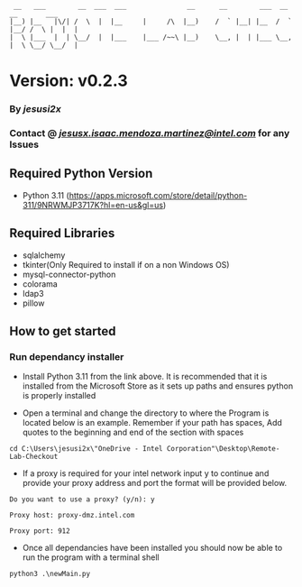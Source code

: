 ```
 __   ___        __  ___  ___               __      __        ___  __        __       ___ 
|__) |__   |\/| /  \  |  |__     |     /\  |__)    /  ` |__| |__  /  ` |__/ /  \ |  |  |  
|  \ |___  |  | \__/  |  |___    |___ /~~\ |__)    \__, |  | |___ \__, |  \ \__/ \__/  |  
```

# Version: v0.2.3
### By *jesusi2x*
### Contact @ *jesusx.isaac.mendoza.martinez@intel.com* for any Issues

## Required Python Version
- Python 3.11 (https://apps.microsoft.com/store/detail/python-311/9NRWMJP3717K?hl=en-us&gl=us)

## Required Libraries
- sqlalchemy
- tkinter(Only Required to install if on a non Windows OS)
- mysql-connector-python
- colorama
- ldap3
- pillow

## How to get started
### Run dependancy installer
- Install Python 3.11 from the link above. It is recommended that it is installed from the
Microsoft Store as it sets up paths and ensures python is properly installed

- Open a terminal and change the directory to where the Program is located below is an example.
 Remember if your path has spaces, Add quotes to the beginning and end of the section with spaces
```
cd C:\Users\jesusi2x\"OneDrive - Intel Corporation"\Desktop\Remote-Lab-Checkout
```
- If a proxy is required for your intel network input y to continue and provide your proxy
address and port the format will be provided below.
```
Do you want to use a proxy? (y/n): y

Proxy host: proxy-dmz.intel.com

Proxy port: 912
```
- Once all dependancies have been installed you should now be able to run the program with a terminal shell
```
python3 .\newMain.py
```
